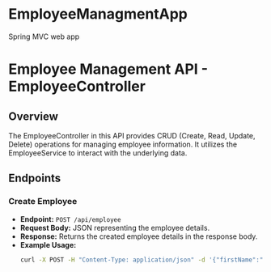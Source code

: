 # EmployeeManagmentApp
Spring MVC web app
# Employee Management API - EmployeeController

## Overview

The EmployeeController in this API provides CRUD (Create, Read, Update, Delete) operations for managing employee information. It utilizes the EmployeeService to interact with the underlying data.

## Endpoints

### Create Employee

- **Endpoint:** `POST /api/employee`
- **Request Body:** JSON representing the employee details.
- **Response:** Returns the created employee details in the response body.
- **Example Usage:**
  ```bash
  curl -X POST -H "Content-Type: application/json" -d '{"firstName":"John","lastName":"Doe","email":"john.doe@example.com","psw": "test"}' http://localhost:8084/api/employee
